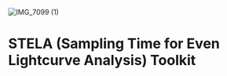 ![IMG_7099 (1)](https://github.com/user-attachments/assets/55d66b16-e91c-4d8a-a3b9-047002945dc1)
# STELA (Sampling Time for Even Lightcurve Analysis) Toolkit
